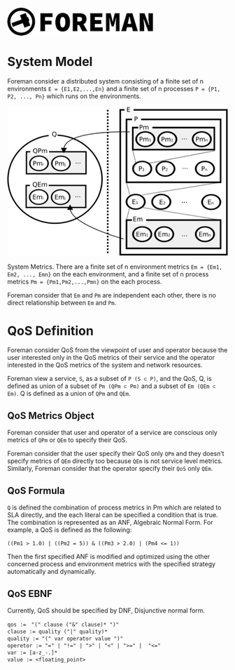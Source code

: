 ![logo](./img/icon.png)

# System Model

Foreman consider a distributed system consisting of a finite set of n environments `E = {E1,E2,...,En}` and a finite set of n processes `P = {P1, P2, ..., Pn}` which runs on the environments.

![system model](./img/qos_model.png)

System Metrics. There are a finite set of n environment metrics `Em = {Em1, Em2, ..., Emn}` on the each environment, and a finite set of n process metrics `Pm = {Pm1,Pm2,...,Pmn}` on the each process.

Foreman consider that `Em` and `Pm` are independent each other, there is no direct relationship between `Em` and `Pm`.

# QoS Definition

Foreman consider QoS from the viewpoint of user and operator because the user interested only in the QoS metrics of their service and the operator interested in the QoS metrics of the system and network resources.

Foreman view a service, `S`, as a subset of `P (S ⊂ P)`, and the QoS, Q, is defined as union of a subset of `Pm (QPm ⊂ Pm)` and a subset of `Em (QEm ⊂ Em)`. Q is defined as a union of `QPm` and `QEm`.

## QoS Metrics Object

Foreman consider that user and operator of a service are conscious only metrics of `QPm` or `QEm` to specify their QoS.

Foreman consider that the user specify their QoS only `QPm` and they doesn’t specify metrics of `QEm` directly too because `QEm` is not service level metrics. Similarly, Foreman consider that the operator specify their `QoS` only `QEm`.

## QoS Formula

`Q` is defined the combination of process metrics in Pm which are related to SLA directly, and the each literal can be specified a condition that is true. The combination is represented as an ANF, Algebraic Normal Form.
For example, a QoS is defined as the following:

```
((Pm1 > 1.0) | ((Pm2 = 5)) & ((Pm3 > 2.0) | (Pm4 <= 1))
```

Then the first specified ANF is modified and optimized using the other concerned process and environment metrics with the specified strategy automatically and dynamically.

## QoS EBNF

Currently, QoS should be specified by DNF, Disjunctive normal form.

```
qos :=　"(" clause ("&" clause)* ")"
clause := quality ("|" quality)*
quality := "(" var operator value ")"
operetor := "=" | "!=" | ">" | "<" | ">=" |  "<="
var := [a-z_-.]*
value := <floating_point>
```
